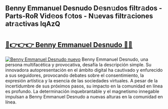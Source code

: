 ## Benny Emmanuel Desnudo D𝚎sn𝚞dos filtr𝚊dos - Parts-RoR Vid𝚎os f𝚘tos - N𝚞evas filtr𝚊ciones atr𝚊ctivas lqAzQ

# <h2><a href="http://mb7a4z.tromn.icu/?c=Benny+Emmanuel+Desnudo">🔗👉👉👉 Benny Emmanuel Desnudo 🔗🔗</a></h2>

[![Benny Emmanuel Desnudo nuevo](https://i.imgur.com/pEAQMta.gif)](http://mb7a4z.tromn.icu/?c=Benny+Emmanuel+Desnudo)
Benny Emmanuel Desnudo, una persona multifacética y provocativa, desafía la descripción simple. Su innovadora autopresentación en el ámbito digital ha cautivado y enfurecido a sus seguidores, provocando debates sobre el consentimiento, la expresión artística y la esencia de las sociedades virtuales. A pesar de la incertidumbre de sus próximos pasos, su impacto en la comunidad en línea es profundo. La determinación inquebrantable y el magnetismo innegable impulsan a Benny Emmanuel Desnudo a nuevas alturas en la comunidad en línea.
